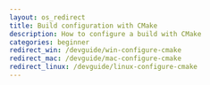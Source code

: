 ```yaml
---
layout: os_redirect
title: Build configuration with CMake
description: How to configure a build with CMake
categories: beginner
redirect_win: /devguide/win-configure-cmake
redirect_mac: /devguide/mac-configure-cmake
redirect_linux: /devguide/linux-configure-cmake
---
```

